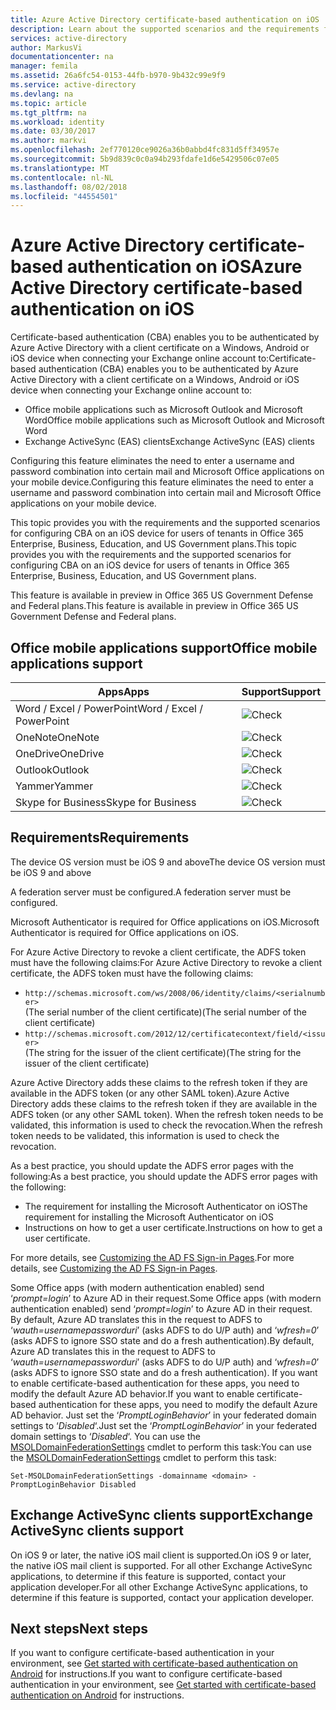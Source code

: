 ```yaml
---
title: Azure Active Directory certificate-based authentication on iOS | Microsoft Docs
description: Learn about the supported scenarios and the requirements for configuring certificate-based authentication in solutions with iOS devices
services: active-directory
author: MarkusVi
documentationcenter: na
manager: femila
ms.assetid: 26a6fc54-0153-44fb-b970-9b432c99e9f9
ms.service: active-directory
ms.devlang: na
ms.topic: article
ms.tgt_pltfrm: na
ms.workload: identity
ms.date: 03/30/2017
ms.author: markvi
ms.openlocfilehash: 2ef770120ce9026a36b0abbd4fc831d5ff34957e
ms.sourcegitcommit: 5b9d839c0c0a94b293fdafe1d6e5429506c07e05
ms.translationtype: MT
ms.contentlocale: nl-NL
ms.lasthandoff: 08/02/2018
ms.locfileid: "44554501"
---
```

# <a name="azure-active-directory-certificate-based-authentication-on-ios"></a><span data-ttu-id="d7ee0-103">Azure Active Directory certificate-based authentication on iOS</span><span class="sxs-lookup"><span data-stu-id="d7ee0-103">Azure Active Directory certificate-based authentication on iOS</span></span>

<span data-ttu-id="d7ee0-104">Certificate-based authentication (CBA) enables you to be authenticated by Azure Active Directory with a client certificate on a Windows, Android or iOS device when connecting your Exchange online account to:</span><span class="sxs-lookup"><span data-stu-id="d7ee0-104">Certificate-based authentication (CBA) enables you to be authenticated by Azure Active Directory with a client certificate on a Windows, Android or iOS device when connecting your Exchange online account to:</span></span> 

* <span data-ttu-id="d7ee0-105">Office mobile applications such as Microsoft Outlook and Microsoft Word</span><span class="sxs-lookup"><span data-stu-id="d7ee0-105">Office mobile applications such as Microsoft Outlook and Microsoft Word</span></span>   
* <span data-ttu-id="d7ee0-106">Exchange ActiveSync (EAS) clients</span><span class="sxs-lookup"><span data-stu-id="d7ee0-106">Exchange ActiveSync (EAS) clients</span></span> 

<span data-ttu-id="d7ee0-107">Configuring this feature eliminates the need to enter a username and password combination into certain mail and Microsoft Office applications on your mobile device.</span><span class="sxs-lookup"><span data-stu-id="d7ee0-107">Configuring this feature eliminates the need to enter a username and password combination into certain mail and Microsoft Office applications on your mobile device.</span></span> 

<span data-ttu-id="d7ee0-108">This topic provides you with the requirements and the supported scenarios for configuring CBA on an iOS device for users of tenants in Office 365 Enterprise, Business, Education, and US Government plans.</span><span class="sxs-lookup"><span data-stu-id="d7ee0-108">This topic provides you with the requirements and the supported scenarios for configuring CBA on an iOS device for users of tenants in Office 365 Enterprise, Business, Education, and US Government plans.</span></span> 

<span data-ttu-id="d7ee0-109">This feature is available in preview in Office 365 US Government Defense and Federal plans.</span><span class="sxs-lookup"><span data-stu-id="d7ee0-109">This feature is available in preview in Office 365 US Government Defense and Federal plans.</span></span>




## <a name="office-mobile-applications-support"></a><span data-ttu-id="d7ee0-110">Office mobile applications support</span><span class="sxs-lookup"><span data-stu-id="d7ee0-110">Office mobile applications support</span></span>

| <span data-ttu-id="d7ee0-111">Apps</span><span class="sxs-lookup"><span data-stu-id="d7ee0-111">Apps</span></span> | <span data-ttu-id="d7ee0-112">Support</span><span class="sxs-lookup"><span data-stu-id="d7ee0-112">Support</span></span> |
| --- | --- |
| <span data-ttu-id="d7ee0-113">Word / Excel / PowerPoint</span><span class="sxs-lookup"><span data-stu-id="d7ee0-113">Word / Excel / PowerPoint</span></span> |![Check][1] |
| <span data-ttu-id="d7ee0-115">OneNote</span><span class="sxs-lookup"><span data-stu-id="d7ee0-115">OneNote</span></span> |![Check][1] |
| <span data-ttu-id="d7ee0-117">OneDrive</span><span class="sxs-lookup"><span data-stu-id="d7ee0-117">OneDrive</span></span> |![Check][1] |
| <span data-ttu-id="d7ee0-119">Outlook</span><span class="sxs-lookup"><span data-stu-id="d7ee0-119">Outlook</span></span> |![Check][1] |
| <span data-ttu-id="d7ee0-121">Yammer</span><span class="sxs-lookup"><span data-stu-id="d7ee0-121">Yammer</span></span> |![Check][1] |
| <span data-ttu-id="d7ee0-123">Skype for Business</span><span class="sxs-lookup"><span data-stu-id="d7ee0-123">Skype for Business</span></span> |![Check][1] |

## <a name="requirements"></a><span data-ttu-id="d7ee0-125">Requirements</span><span class="sxs-lookup"><span data-stu-id="d7ee0-125">Requirements</span></span> 

<span data-ttu-id="d7ee0-126">The device OS version must be iOS 9 and above</span><span class="sxs-lookup"><span data-stu-id="d7ee0-126">The device OS version must be iOS 9 and above</span></span> 

<span data-ttu-id="d7ee0-127">A federation server must be configured.</span><span class="sxs-lookup"><span data-stu-id="d7ee0-127">A federation server must be configured.</span></span>  

<span data-ttu-id="d7ee0-128">Microsoft Authenticator is required for Office applications on iOS.</span><span class="sxs-lookup"><span data-stu-id="d7ee0-128">Microsoft Authenticator is required for Office applications on iOS.</span></span>  

<span data-ttu-id="d7ee0-129">For Azure Active Directory to revoke a client certificate, the ADFS token must have the following claims:</span><span class="sxs-lookup"><span data-stu-id="d7ee0-129">For Azure Active Directory to revoke a client certificate, the ADFS token must have the following claims:</span></span>  

* `http://schemas.microsoft.com/ws/2008/06/identity/claims/<serialnumber>`  
  <span data-ttu-id="d7ee0-130">(The serial number of the client certificate)</span><span class="sxs-lookup"><span data-stu-id="d7ee0-130">(The serial number of the client certificate)</span></span> 
* `http://schemas.microsoft.com/2012/12/certificatecontext/field/<issuer>`  
  <span data-ttu-id="d7ee0-131">(The string for the issuer of the client certificate)</span><span class="sxs-lookup"><span data-stu-id="d7ee0-131">(The string for the issuer of the client certificate)</span></span> 

<span data-ttu-id="d7ee0-132">Azure Active Directory adds these claims to the refresh token if they are available in the ADFS token (or any other SAML token).</span><span class="sxs-lookup"><span data-stu-id="d7ee0-132">Azure Active Directory adds these claims to the refresh token if they are available in the ADFS token (or any other SAML token).</span></span> <span data-ttu-id="d7ee0-133">When the refresh token needs to be validated, this information is used to check the revocation.</span><span class="sxs-lookup"><span data-stu-id="d7ee0-133">When the refresh token needs to be validated, this information is used to check the revocation.</span></span> 

<span data-ttu-id="d7ee0-134">As a best practice, you should update the ADFS error pages with the following:</span><span class="sxs-lookup"><span data-stu-id="d7ee0-134">As a best practice, you should update the ADFS error pages with the following:</span></span>

* <span data-ttu-id="d7ee0-135">The requirement for installing the Microsoft Authenticator on iOS</span><span class="sxs-lookup"><span data-stu-id="d7ee0-135">The requirement for installing the Microsoft Authenticator on iOS</span></span>
* <span data-ttu-id="d7ee0-136">Instructions on how to get a user certificate.</span><span class="sxs-lookup"><span data-stu-id="d7ee0-136">Instructions on how to get a user certificate.</span></span> 

<span data-ttu-id="d7ee0-137">For more details, see [Customizing the AD FS Sign-in Pages](https://technet.microsoft.com/library/dn280950.aspx).</span><span class="sxs-lookup"><span data-stu-id="d7ee0-137">For more details, see [Customizing the AD FS Sign-in Pages](https://technet.microsoft.com/library/dn280950.aspx).</span></span>

<span data-ttu-id="d7ee0-138">Some Office apps (with modern authentication enabled) send ‘*prompt=login*’ to Azure AD in their request.</span><span class="sxs-lookup"><span data-stu-id="d7ee0-138">Some Office apps (with modern authentication enabled) send ‘*prompt=login*’ to Azure AD in their request.</span></span> <span data-ttu-id="d7ee0-139">By default, Azure AD translates this in the request to ADFS to ‘*wauth=usernamepassworduri*’ (asks ADFS to do U/P auth) and ‘*wfresh=0*’ (asks ADFS to ignore SSO state and do a fresh authentication).</span><span class="sxs-lookup"><span data-stu-id="d7ee0-139">By default, Azure AD translates this in the request to ADFS to ‘*wauth=usernamepassworduri*’ (asks ADFS to do U/P auth) and ‘*wfresh=0*’ (asks ADFS to ignore SSO state and do a fresh authentication).</span></span> <span data-ttu-id="d7ee0-140">If you want to enable certificate-based authentication for these apps, you need to modify the default Azure AD behavior.</span><span class="sxs-lookup"><span data-stu-id="d7ee0-140">If you want to enable certificate-based authentication for these apps, you need to modify the default Azure AD behavior.</span></span> <span data-ttu-id="d7ee0-141">Just set the ‘*PromptLoginBehavior*’ in your federated domain settings to ‘*Disabled*‘.</span><span class="sxs-lookup"><span data-stu-id="d7ee0-141">Just set the ‘*PromptLoginBehavior*’ in your federated domain settings to ‘*Disabled*‘.</span></span> <span data-ttu-id="d7ee0-142">You can use the [MSOLDomainFederationSettings](https://docs.microsoft.com/en-us/powershell/msonline/v1/set-msoldomainfederationsettings) cmdlet to perform this task:</span><span class="sxs-lookup"><span data-stu-id="d7ee0-142">You can use the [MSOLDomainFederationSettings](https://docs.microsoft.com/en-us/powershell/msonline/v1/set-msoldomainfederationsettings) cmdlet to perform this task:</span></span>

`Set-MSOLDomainFederationSettings -domainname <domain> -PromptLoginBehavior Disabled`
  

## <a name="exchange-activesync-clients-support"></a><span data-ttu-id="d7ee0-143">Exchange ActiveSync clients support</span><span class="sxs-lookup"><span data-stu-id="d7ee0-143">Exchange ActiveSync clients support</span></span>
<span data-ttu-id="d7ee0-144">On iOS 9 or later, the native iOS mail client is supported.</span><span class="sxs-lookup"><span data-stu-id="d7ee0-144">On iOS 9 or later, the native iOS mail client is supported.</span></span> <span data-ttu-id="d7ee0-145">For all other Exchange ActiveSync applications, to determine if this feature is supported, contact your application developer.</span><span class="sxs-lookup"><span data-stu-id="d7ee0-145">For all other Exchange ActiveSync applications, to determine if this feature is supported, contact your application developer.</span></span>  


## <a name="next-steps"></a><span data-ttu-id="d7ee0-146">Next steps</span><span class="sxs-lookup"><span data-stu-id="d7ee0-146">Next steps</span></span>

<span data-ttu-id="d7ee0-147">If you want to configure certificate-based authentication in your environment, see [Get started with certificate-based authentication on Android](active-directory-certificate-based-authentication-get-started.md) for instructions.</span><span class="sxs-lookup"><span data-stu-id="d7ee0-147">If you want to configure certificate-based authentication in your environment, see [Get started with certificate-based authentication on Android](active-directory-certificate-based-authentication-get-started.md) for instructions.</span></span>


<!--Image references-->
[1]: https://docstestmedia1.blob.core.windows.net/azure-media/articles/active-directory/media/active-directory-certificate-based-authentication-ios/ic195031.png

